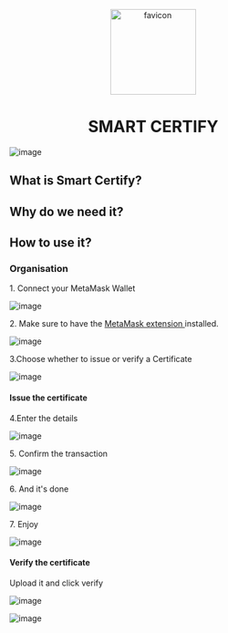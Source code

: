 
<p align="center">

  <img width="150" alt="favicon" src="https://github.com/Deflated-Pappadam/sihhack/assets/79042374/1480464d-66b2-4bae-91be-1fdc38aa52f2">
</p>
 <h1 align="center" >SMART CERTIFY</h1>
 
![image](https://github.com/Deflated-Pappadam/sihhack/assets/100425953/44af7be2-d4ff-4273-8ce3-3e1bda449e0b)


<h2>What is Smart Certify?</h2>

<h2>Why do we need it?</h2>

<h2>How to use it?</h3>


### Organisation

<p>1. Connect your MetaMask Wallet</p>

![image](https://github.com/Deflated-Pappadam/sihhack/assets/79042374/ff530342-0063-4e3c-b290-d4b8c834349d)

<p>2. Make sure to have the <a href="https://chrome.google.com/webstore/detail/metamask/nkbihfbeogaeaoehlefnkodbefgpgknn?utm_source=ext_sidebar&hl=en-US">MetaMask extension </a> installed.</p>

![image](https://github.com/Deflated-Pappadam/sihhack/assets/79042374/727c9722-2561-4c5d-9dc0-c0fe0a1d6141)

<p>3.Choose whether to issue or verify a Certificate</p>

![image](https://github.com/Deflated-Pappadam/sihhack/assets/79042374/8b447d81-be48-44ff-823e-9b74e4a4af7e)

<h4>Issue the certificate</h4>

<p>4.Enter the details</p>


![image](https://github.com/Deflated-Pappadam/sihhack/assets/79042374/add149ab-6771-4929-8a93-e337f67b7538)

<p>5. Confirm the transaction</p>

![image](https://github.com/Deflated-Pappadam/sihhack/assets/79042374/5dda235c-4136-40d4-a7a1-fbf8fb772ed7)

<p>6. And it's done</p>

![image](https://github.com/Deflated-Pappadam/sihhack/assets/79042374/f046b2f8-e3c8-43fb-b3c0-7bb27bc8dcfa)

<p>7. Enjoy</p>

![image](https://github.com/Deflated-Pappadam/sihhack/assets/79042374/d1575fb3-53b7-4ef4-bb75-b94116a3d63e)

<h4>Verify the certificate</h4>

<p>Upload it and click verify</p>

![image](https://github.com/Deflated-Pappadam/sihhack/assets/79042374/1225bd85-7e7d-43fb-afea-30f759686f1e)

![image](https://github.com/Deflated-Pappadam/sihhack/assets/79042374/c5d83522-8f90-4fcc-a4b8-db9fc12d126c)



